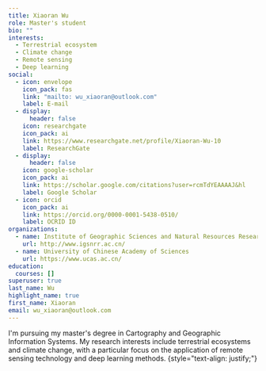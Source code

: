 ```yaml
---
title: Xiaoran Wu
role: Master's student
bio: ""
interests:
  - Terrestrial ecosystem
  - Climate change
  - Remote sensing
  - Deep learning
social:
  - icon: envelope
    icon_pack: fas
    link: "mailto: wu_xiaoran@outlook.com"
    label: E-mail
  - display:
      header: false
    icon: researchgate
    icon_pack: ai
    link: https://www.researchgate.net/profile/Xiaoran-Wu-10
    label: ResearchGate
  - display:
      header: false
    icon: google-scholar
    icon_pack: ai
    link: https://scholar.google.com/citations?user=rcmTdYEAAAAJ&hl
    label: Google Scholar
  - icon: orcid
    icon_pack: ai
    link: https://orcid.org/0000-0001-5438-0510/
    label: OCRID ID
organizations:
  - name: Institute of Geographic Sciences and Natural Resources Research, CAS
    url: http://www.igsnrr.ac.cn/
  - name: University of Chinese Academy of Sciences
    url: https://www.ucas.ac.cn/
education:
  courses: []
superuser: true
last_name: Wu
highlight_name: true
first_name: Xiaoran
email: wu_xiaoran@outlook.com
---
```

I'm pursuing my master's degree in Cartography and Geographic Information Systems. My research interests include terrestrial ecosystems and climate change, with a particular focus on the application of remote sensing technology and deep learning methods.
{style="text-align: justify;"}
